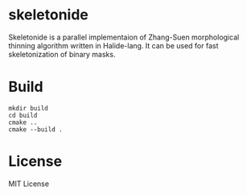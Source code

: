 # skeletonide
Skeletonide is a parallel implementaion of Zhang-Suen morphological
thinning algorithm written in Halide-lang. It can be used for fast
skeletonization of binary masks.

# Build
```
mkdir build
cd build
cmake ..
cmake --build .
```

# License
MIT License